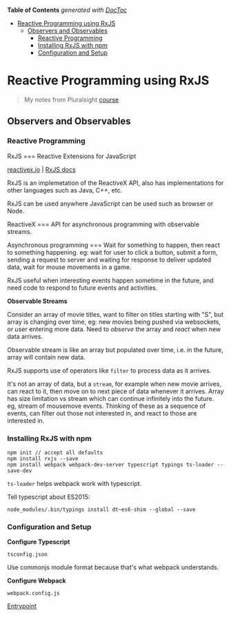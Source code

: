<!-- START doctoc generated TOC please keep comment here to allow auto update -->
<!-- DON'T EDIT THIS SECTION, INSTEAD RE-RUN doctoc TO UPDATE -->
**Table of Contents**  *generated with [DocToc](https://github.com/thlorenz/doctoc)*

- [Reactive Programming using RxJS](#reactive-programming-using-rxjs)
  - [Observers and Observables](#observers-and-observables)
    - [Reactive Programming](#reactive-programming)
    - [Installing RxJS with npm](#installing-rxjs-with-npm)
    - [Configuration and Setup](#configuration-and-setup)

<!-- END doctoc generated TOC please keep comment here to allow auto update -->

# Reactive Programming using RxJS

> My notes from Pluralsight [course](https://app.pluralsight.com/library/courses/reactive-programming-rxjs-getting-started/table-of-contents)

## Observers and Observables

### Reactive Programming

RxJS === Reactive Extensions for JavaScript

[reactivex.io](http://reactivex.io/) | [RxJS docs](http://reactivex.io/rxjs/)

RxJS is an implemetation of the ReactiveX API, also has implementations for other languages such as Java, C++, etc.

RxJS can be used anywhere JavaScript can be used such as browser or Node.

ReactiveX === API for asynchronous programming with observable streams.

Asynchronous programming === Wait for something to happen, then react to something happening. eg: wait for user to click a button, submit a form, sending a request to server and waiting for response to deliver updated data, wait for mouse movements in a game.

RxJS useful when interesting events happen sometime in the future, and need code to respond to future events and activities.

**Observable Streams**

Consider an array of movie titles, want to filter on titles starting with "S", but array is changing over time, eg: new movies being pushed via websockets, or user entering more data. Need to *observe* the array and *react* when new data arrives.

Observable stream is like an array but populated over time, i.e. in the future, array will contain new data.

RxJS supports use of operators like `filter` to process data as it arrives.

It's not an array of data, but a `stream`, for example when new movie arrives, can react to it, then move on to next piece of data whenever it arrives. Array has size limitation vs stream which can continue infinitely into the future. eg, stream of mousemove events. Thinking of these as a sequence of events, can filter out those not interested in, and react to those are interested in.

### Installing RxJS with npm

```shell
npm init // accept all defaults
npm install rxjs --save
npm install webpack webpack-dev-server typescript typings ts-loader --save-dev
```

`ts-loader` helps webpack work with typescript.

Tell typescript about ES2015:

```shell
node_modules/.bin/typings install dt~es6-shim --global --save
```

### Configuration and Setup

**Configure Typescript**

`tsconfig.json`

Use commonjs module format because that's what webpack understands.

**Configure Webpack**

`webpack.config.js`

[Entrypoint](hello-rxjs/main.ts)
